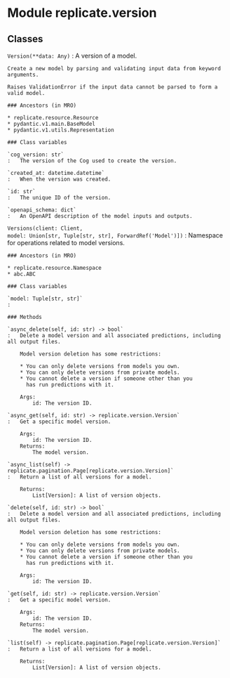 Module replicate.version
========================

Classes
-------

`Version(**data: Any)`
:   A version of a model.
    
    Create a new model by parsing and validating input data from keyword arguments.
    
    Raises ValidationError if the input data cannot be parsed to form a valid model.

    ### Ancestors (in MRO)

    * replicate.resource.Resource
    * pydantic.v1.main.BaseModel
    * pydantic.v1.utils.Representation

    ### Class variables

    `cog_version: str`
    :   The version of the Cog used to create the version.

    `created_at: datetime.datetime`
    :   When the version was created.

    `id: str`
    :   The unique ID of the version.

    `openapi_schema: dict`
    :   An OpenAPI description of the model inputs and outputs.

`Versions(client: Client, model: Union[str, Tuple[str, str], ForwardRef('Model')])`
:   Namespace for operations related to model versions.

    ### Ancestors (in MRO)

    * replicate.resource.Namespace
    * abc.ABC

    ### Class variables

    `model: Tuple[str, str]`
    :

    ### Methods

    `async_delete(self, id: str) ‑> bool`
    :   Delete a model version and all associated predictions, including all output files.
        
        Model version deletion has some restrictions:
        
        * You can only delete versions from models you own.
        * You can only delete versions from private models.
        * You cannot delete a version if someone other than you
          has run predictions with it.
        
        Args:
            id: The version ID.

    `async_get(self, id: str) ‑> replicate.version.Version`
    :   Get a specific model version.
        
        Args:
            id: The version ID.
        Returns:
            The model version.

    `async_list(self) ‑> replicate.pagination.Page[replicate.version.Version]`
    :   Return a list of all versions for a model.
        
        Returns:
            List[Version]: A list of version objects.

    `delete(self, id: str) ‑> bool`
    :   Delete a model version and all associated predictions, including all output files.
        
        Model version deletion has some restrictions:
        
        * You can only delete versions from models you own.
        * You can only delete versions from private models.
        * You cannot delete a version if someone other than you
          has run predictions with it.
        
        Args:
            id: The version ID.

    `get(self, id: str) ‑> replicate.version.Version`
    :   Get a specific model version.
        
        Args:
            id: The version ID.
        Returns:
            The model version.

    `list(self) ‑> replicate.pagination.Page[replicate.version.Version]`
    :   Return a list of all versions for a model.
        
        Returns:
            List[Version]: A list of version objects.